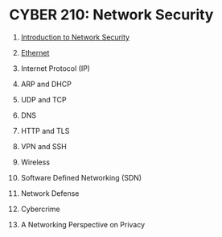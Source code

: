 # CYBER 210: Network Security

1. [Introduction to Network Security](https://github.com/SEUNGHO-Y00/MICS/blob/main/Cyber210/Introduction.md)

2. [Ethernet](https://github.com/SEUNGHO-Y00/MICS/blob/main/Cyber210/Ethernet.md)

3. Internet Protocol (IP)

4. ARP and DHCP

5. UDP and TCP

6. DNS

7. HTTP and TLS

8. VPN and SSH

9. Wireless

10. Software Defined Networking (SDN)

11. Network Defense

12. Cybercrime

13. A Networking Perspective on Privacy
